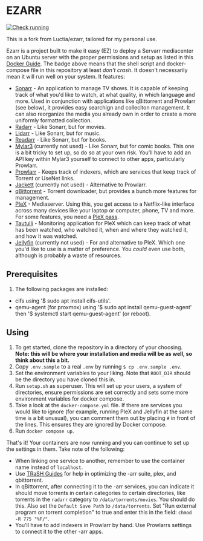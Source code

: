 # EZARR
[![Check running](https://github.com/Luctia/ezarr/actions/workflows/check_running.yml/badge.svg)](https://github.com/Luctia/ezarr/actions/workflows/check_running.yml)

This is a fork from Luctia/ezarr, tailored for my personal use.

Ezarr is a project built to make it easy (EZ) to deploy a Servarr mediacenter on an Ubuntu server with
the proper permissions and setup as listed in this [Docker Guide](https://wiki.servarr.com/docker-guide).
The badge above means that the shell script and docker-compose file in this repository at least *don't
crash*. It doesn't necessarily mean it will run well on your system. It features:
- [Sonarr](https://sonarr.tv/) - An application to manage TV shows. It is capable of keeping track
  of what you'd like to watch, at what quality, in which language and more. Used in conjunction with
  applications like qBittorrent and Prowlarr (see below), it provides easy searchign and colleciton
  management. It can also reorganize the media you already own in order to create a more uniformly
  formatted collection.
- [Radarr](https://radarr.video/) - Like Sonarr, but for movies.
- [Lidarr](https://lidarr.audio/) - Like Sonarr, but for music.
- [Readarr](https://readarr.com/) - Like Sonarr, but for books.
- [Mylar3](https://github.com/mylar3/mylar3) (currently not used) - Like Sonarr, but for comic books. This one is a bit
  tricky to set up, so do so at your own risk. You'll have to add an API key within Mylar3 yourself
  to connect to other apps, particularly Prowlarr.
- [Prowlarr](https://wiki.servarr.com/prowlarr) - Keeps track of indexers, which are services that
  keep track of Torrent or UseNet links.
- [Jackett](https://github.com/Jackett/Jackett) (currently not used) - Alternative to Prowlarr. 
- [qBittorrent](https://www.qbittorrent.org/) - Torrent downloader, but provides a bunch more
  features for management.
- [PleX](https://www.plex.tv/) - Mediaserver. Using this, you get access to a Netflix-like
  interface across many devices like your laptop or computer, phone, TV and more. For
  some features, you need a [PleX pass](https://www.plex.tv/nl/plex-pass/).
- [Tautulli](https://tautulli.com/) - Monitoring application for PleX which can keep track of
  what has been watched, who watched it, when and where they watched it, and how it was watched.
- [Jellyfin](https://jellyfin.org/) (currently not used) - For and alternative to PleX. Which one you'd like to use is a matter
  of preference. You *could* even use both, although is probably a waste of resources.

## Prerequisites
1. The following packages are installed:
  - cifs using '$ sudo apt install cifs-utils'.
  - qemu-agent (for proxmox) using '$ sudo apt install qemu-guest-agent' then '$ systemctl start qemu-guest-agent' (or reboot).


## Using
1. To get started, clone the repository in a directory of your choosing. **Note: this will be where
   your installation and media will be as well, so think about this a bit.**
2. Copy `.env.sample` to a real `.env` by running `$ cp .env.sample .env`.
3. Set the environment variables to your liking. Note that `ROOT_DIR` should be the directory you
   have cloned this in.
4. Run `setup.sh` as superuser. This will set up your users, a system of directories, ensure
   permissions are set correctly and sets some more environment variables for docker compose.
5. Take a look at the `docker-compose.yml` file. If there are services you would like to ignore
   (for example, running PleX and Jellyfin at the same time is a bit unusual), you can comment them
   out by placing `#` in front of the lines. This ensures they are ignored by Docker compose.
6. Run `docker compose up`.

That's it! Your containers are now running and you can continue to set up the settings in them. Take
note of the following:
- When linking one service to another, remember to use the container name instead of `localhost`.
- Use [TRaSH Guides](https://trash-guides.info/) for help in optimizing the -arr suite, plex, and qbittorrent.
- In qBittorrent, after connecting it to the -arr services, you can indicate it should move
  torrents in certain categories to certain directories, like torrents in the `radarr` category
  to `/data/torrents/movies`. You should do this. Also set the `Default Save Path` to
  `/data/torrents`. Set "Run external program on torrent completion" to true and enter this in the
  field: `chmod -R 775 "%F/"`.
- You'll have to add indexers in Prowlarr by hand. Use Prowlarrs settings to connect it to the
  other -arr apps.
